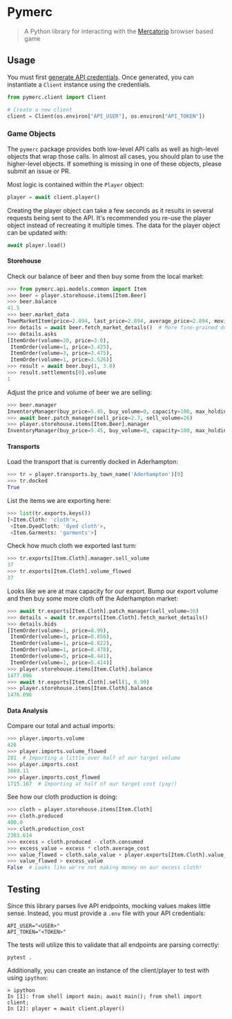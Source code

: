 # Pymerc

> A Python library for interacting with the [Mercatorio] browser based game

## Usage

You must first [generate API credentials](https://play.mercatorio.io/settings/api).
Once generated, you can instantiate a `Client` instance using the credentials.

```python
from pymerc.client import Client

# Create a new client
client = Client(os.environ["API_USER"], os.environ["API_TOKEN"])
```

### Game Objects

The `pymerc` package provides both low-level API calls as well as high-level objects that wrap those calls.
In almost all cases, you should plan to use the higher-level objects.
If something is missing in one of these objects, please submit an issue or PR.

Most logic is contained within the `Player` object:

```python
player = await client.player()
```

Creating the player object can take a few seconds as it results in several requests being sent to the API.
It's recommended you re-use the player object instead of recreating it multiple times.
The data for the player object can be updated with:

```python
await player.load()
```

#### Storehouse

Check our balance of beer and then buy some from the local market:

```python
>>> from pymerc.api.models.common import Item
>>> beer = player.storehouse.items[Item.Beer]
>>> beer.balance
41.5
>>> beer.market_data
TownMarketItem(price=2.894, last_price=2.894, average_price=2.894, moving_average=2.868, highest_bid=2.894, lowest_ask=3.0, volume=95, volume_prev_12=1085, bid_volume_10=2, ask_volume_10=20)
>>> details = await beer.fetch_market_details()  # More fine-grained details
>>> details.asks
[ItemOrder(volume=20, price=3.0),
 ItemOrder(volume=1, price=3.425),
 ItemOrder(volume=3, price=3.475),
 ItemOrder(volume=1, price=3.526)]
>>> result = await beer.buy(1, 3.0)
>>> result.settlements[0].volume
1
```

Adjust the price and volume of beer we are selling:

```python
>>> beer.manager
InventoryManager(buy_price=5.45, buy_volume=0, capacity=100, max_holding=None, sell_price=2.8, sell_volume=25)
>>> await beer.patch_manager(sell_price=2.7, sell_volume=26)
>>> player.storehouse.items[Item.Beer].manager
InventoryManager(buy_price=5.45, buy_volume=0, capacity=100, max_holding=None, sell_price=2.7, sell_volume=26)
```

#### Transports

Load the transport that is currently docked in Aderhampton:

```python
>>> tr = player.transports.by_town_name('Aderhampton')[0]
>>> tr.docked
True
```

List the items we are exporting here:

```python
>>> list(tr.exports.keys())
[<Item.Cloth: 'cloth'>,
 <Item.DyedCloth: 'dyed cloth'>,
 <Item.Garments: 'garments'>]
```

Check how much cloth we exported last turn:

```python
>>> tr.exports[Item.Cloth].manager.sell_volume
37
>>> tr.exports[Item.Cloth].volume_flowed
37
```

Looks like we are at max capacity for our export.
Bump our export volume and then buy some more cloth off the Aderhampton market:

```python
>>> await tr.exports[Item.Cloth].patch_manager(sell_volume=38)
>>> details = await tr.exports[Item.Cloth].fetch_market_details()
>>> details.bids
[ItemOrder(volume=1, price=8.99),
 ItemOrder(volume=3, price=8.856),
 ItemOrder(volume=1, price=8.822),
 ItemOrder(volume=1, price=8.478),
 ItemOrder(volume=5, price=8.441),
 ItemOrder(volume=1, price=5.414)]
>>> player.storehouse.items[Item.Cloth].balance
1477.096
>>> await tr.exports[Item.Cloth].sell(1, 8.99)
>>> player.storehouse.items[Item.Cloth].balance
1476.096
```

#### Data Analysis

Compare our total and actual imports:

```python
>>> player.imports.volume
426
>>> player.imports.volume_flowed
281  # Importing a little over half of our target volume
>>> player.imports.cost
3669.11
>>> player.imports.cost_flowed
1715.167  # Importing at half of our target cost (yay!)
```

See how our cloth production is doing:

```python
>>> cloth = player.storehouse.items[Item.Cloth]
>>> cloth.produced
400.0
>>> cloth.production_cost
2383.614
>>> excess = cloth.produced - cloth.consumed
>>> excess_value = excess * cloth.average_cost
>>> value_flowed = cloth.sale_value + player.exports[Item.Cloth].value_flowed
>>> value_flowed > excess_value
False  # Looks like we're not making money on our excess cloth!
```

## Testing

Since this library parses live API endpoints, mocking values makes little sense.
Instead, you must provide a `.env` file with your API credentials:

```text
API_USER="<USER>"
API_TOKEN="<TOKEN>"
```

The tests will utilize this to validate that all endpoints are parsing correctly:

```shell
pytest .
```

Additionally, you can create an instance of the client/player to test with using `ipython`:

```shell
> ipython
In [1]: from shell import main; await main(); from shell import client;
In [2]: player = await client.player()
```

[Mercatorio]: https://mercatorio.io